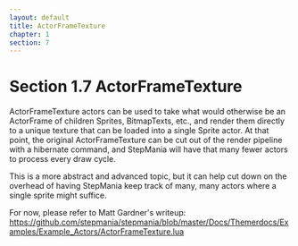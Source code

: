 ```yaml
---
layout: default
title: ActorFrameTexture
chapter: 1
section: 7
---
```


# Section 1.7 ActorFrameTexture

ActorFrameTexture actors can be used to take what would otherwise be an ActorFrame of children Sprites, BitmapTexts, etc., and render them directly to a unique texture that can be loaded into a single Sprite actor.  At that point, the original ActorFrameTexture can be cut out of the render pipeline with a hibernate command, and StepMania will have that many fewer actors to process every draw cycle.

This is a more abstract and advanced topic, but it can help cut down on the overhead of having StepMania keep track of many, many actors where a single sprite might suffice.

For now, please refer to Matt Gardner's writeup: <https://github.com/stepmania/stepmania/blob/master/Docs/Themerdocs/Examples/Example_Actors/ActorFrameTexture.lua>
